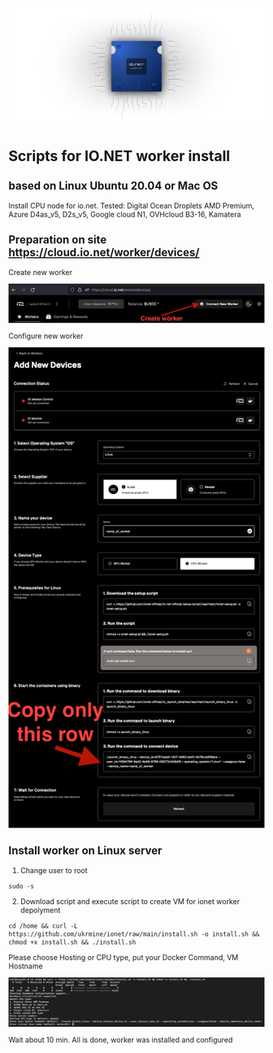 ![Image alt](https://github.com/ukrmine/ionet/blob/main/pics/mAa0QmH3Nl9IyKqDAZzvuFNZhE0.webp)

# Scripts for IO.NET worker install
## based on Linux Ubuntu 20.04 or Mac OS

Install CPU node for io.net. 
Tested: Digital Ocean Droplets AMD Premium, Azure D4as_v5, D2s_v5, Google cloud N1, OVHcloud B3-16, Kamatera

## Preparation on site https://cloud.io.net/worker/devices/

Create new worker

![Image alt](https://github.com/ukrmine/ionet/blob/main/pics/Create_new_worker.png)

Configure new worker

![Image alt](https://github.com/ukrmine/ionet/blob/main/pics/Configure_worker.png)

## Install worker on Linux server

1. Change user to root

<!--sec data-title="OS X и Linux" data-id="OSX_Linux_whoami" data-collapse=true ces-->
```
sudo -s
```
<!--endsec-->

2. Download script and execute script to create VM for ionet worker depolyment

<!--sec data-title="OS X и Linux" data-id="OSX_Linux_whoami" data-collapse=true ces-->
```
cd /home && curl -L https://github.com/ukrmine/ionet/raw/main/install.sh -o install.sh && chmod +x install.sh && ./install.sh
```
<!--endsec-->

Please choose Hosting or CPU type, put your Docker Command, VM Hostname

![Image alt](https://github.com/ukrmine/ionet/blob/main/pics/install.png)
    
Wait about 10 min.
All is done, worker was installed and configured





